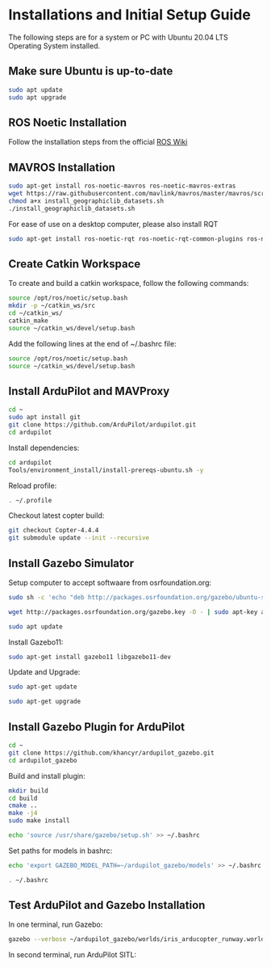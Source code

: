 # Installations and Initial Setup Guide

The following steps are for a system or PC with Ubuntu 20.04 LTS Operating System installed.

## Make sure Ubuntu is up-to-date
```bash
sudo apt update
sudo apt upgrade
```

## ROS Noetic Installation
Follow the installation steps from the official [ROS Wiki](http://wiki.ros.org/noetic/Installation/Ubuntu)

## MAVROS Installation
```bash
sudo apt-get install ros-noetic-mavros ros-noetic-mavros-extras
wget https://raw.githubusercontent.com/mavlink/mavros/master/mavros/scripts/install_geographiclib_datasets.sh
chmod a+x install_geographiclib_datasets.sh
./install_geographiclib_datasets.sh
```
For ease of use on a desktop computer, please also install RQT
```bash
sudo apt-get install ros-noetic-rqt ros-noetic-rqt-common-plugins ros-noetic-rqt-robot-plugins
```

## Create Catkin Workspace
To create and build a catkin workspace, follow the following commands:
```bash
source /opt/ros/noetic/setup.bash
mkdir -p ~/catkin_ws/src
cd ~/catkin_ws/
catkin_make
source ~/catkin_ws/devel/setup.bash
```

Add the following lines at the end of ~/.bashrc file:
```bash
source /opt/ros/noetic/setup.bash
source ~/catkin_ws/devel/setup.bash
```

## Install ArduPilot and MAVProxy
```bash
cd ~
sudo apt install git
git clone https://github.com/ArduPilot/ardupilot.git
cd ardupilot
```

Install dependencies:
```bash
cd ardupilot
Tools/environment_install/install-prereqs-ubuntu.sh -y
```

Reload profile:
```bash
. ~/.profile
```

Checkout latest copter build:
```bash
git checkout Copter-4.4.4
git submodule update --init --recursive
```

## Install Gazebo Simulator
Setup computer to accept softwaare from osrfoundation.org:
```bash
sudo sh -c 'echo "deb http://packages.osrfoundation.org/gazebo/ubuntu-stable `lsb_release -cs` main" > /etc/apt/sources.list.d/gazebo-stable.list'

wget http://packages.osrfoundation.org/gazebo.key -O - | sudo apt-key add -

sudo apt update
```

Install Gazebo11:
```bash
sudo apt-get install gazebo11 libgazebo11-dev
```

Update and Upgrade:
```bash
sudo apt-get update

sudo apt-get upgrade
```
## Install Gazebo Plugin for ArduPilot
```bash
cd ~
git clone https://github.com/khancyr/ardupilot_gazebo.git
cd ardupilot_gazebo
```

Build and install plugin:
```bash
mkdir build
cd build
cmake ..
make -j4
sudo make install
```

```bash
echo 'source /usr/share/gazebo/setup.sh' >> ~/.bashrc
```

Set paths for models in bashrc:
```bash
echo 'export GAZEBO_MODEL_PATH=~/ardupilot_gazebo/models' >> ~/.bashrc

. ~/.bashrc
```

## Test ArduPilot and Gazebo Installation
In one terminal, run Gazebo:
```bash
gazebo --verbose ~/ardupilot_gazebo/worlds/iris_arducopter_runway.world
```
In second terminal, run ArduPilot SITL:
